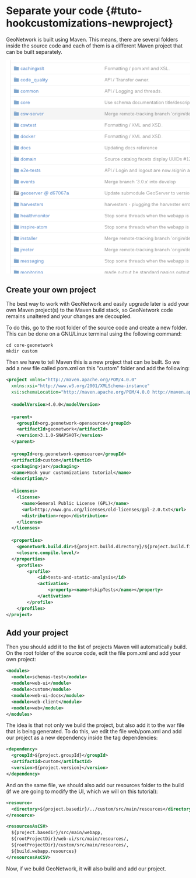 # Separate your code {#tuto-hookcustomizations-newproject}

GeoNetwork is built using Maven. This means, there are several folders inside the source code and each of them is a different Maven project that can be built separately.

![image](img/listprojects.png)

## Create your own project

The best way to work with GeoNetwork and easily upgrade later is add your own Maven project(s) to the Maven build stack, so GeoNetwork code remains unaltered and your changes are decoupled.

To do this, go to the root folder of the source code and create a new folder. This can be done on a GNU/Linux terminal using the following command:

``` shell
cd core-geonetwork
mkdir custom
```

Then we have to tell Maven this is a new project that can be built. So we add a new file called pom.xml on this "custom" folder and add the following:

``` xml
<project xmlns="http://maven.apache.org/POM/4.0.0"
  xmlns:xsi="http://www.w3.org/2001/XMLSchema-instance"
  xsi:schemaLocation="http://maven.apache.org/POM/4.0.0 http://maven.apache.org/maven-v4_0_0.xsd">

  <modelVersion>4.0.0</modelVersion>

  <parent>
    <groupId>org.geonetwork-opensource</groupId>
    <artifactId>geonetwork</artifactId>
    <version>3.1.0-SNAPSHOT</version>
  </parent>

  <groupId>org.geonetwork-opensource</groupId>
  <artifactId>custom</artifactId>
  <packaging>jar</packaging>
  <name>Hook your customizations tutorial</name>
  <description/>

  <licenses>
    <license>
      <name>General Public License (GPL)</name>
      <url>http://www.gnu.org/licenses/old-licenses/gpl-2.0.txt</url>
      <distribution>repo</distribution>
    </license>
  </licenses>

  <properties>
    <geonetwork.build.dir>${project.build.directory}/${project.build.finalName}</geonetwork.build.dir>
    <closure.compile.level/>
  </properties>
    <profiles>
        <profile>
            <id>tests-and-static-analysis</id>
            <activation>
                <property><name>!skipTests</name></property>
            </activation>
        </profile>
    </profiles>
</project>
```

## Add your project

Then you should add it to the list of projects Maven will automatically build. On the root folder of the source code, edit the file pom.xml and add your own project:

``` xml
<modules>
  <module>schemas-test</module>
  <module>web-ui</module>
  <module>custom</module>
  <module>web-ui-docs</module>
  <module>web-client</module>
  <module>web</module>
</modules>
```

The idea is that not only we build the project, but also add it to the war file that is being generated. To do this, we edit the file web/pom.xml and add our project as a new dependency inside the tag dependencies:

``` xml
<dependency>
  <groupId>${project.groupId}</groupId>
  <artifactId>custom</artifactId>
  <version>${project.version}</version>
</dependency>
```

And on the same file, we should also add our resources folder to the build (if we are going to modify the UI, which we will on this tutorial):

``` xml
<resource>
  <directory>${project.basedir}/../custom/src/main/resources</directory>
</resource>
```

``` xml
<resourcesAsCSV>
  ${project.basedir}/src/main/webapp,
  ${rootProjectDir}/web-ui/src/main/resources/,
  ${rootProjectDir}/custom/src/main/resources/,
  ${build.webapp.resources}
</resourcesAsCSV>
```

Now, if we build GeoNetwork, it will also build and add our project.
